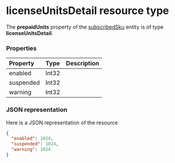 # licenseUnitsDetail resource type

The **prepaidUnits** property of the [subscribedSku](subscribedsku.md) entity is of type **licenseUnitsDetail**.

### Properties
| Property	   | Type	|Description|
|:---------------|:--------|:----------|
|enabled|Int32|            |
|suspended|Int32|            |
|warning|Int32|            |



### JSON representation

Here is a JSON representation of the resource

<!-- {
  "blockType": "resource",
  "optionalProperties": [

  ],
  "@odata.type": "microsoft.graph.licenseunitsdetail"
}-->

```json
{
  "enabled": 1024,
  "suspended": 1024,
  "warning": 1024
}

```

<!-- uuid: 8fcb5dbc-d5aa-4681-8e31-b001d5168d79
2015-10-25 14:57:30 UTC -->
<!-- {
  "type": "#page.annotation",
  "description": "licenseUnitsDetail resource",
  "keywords": "",
  "section": "documentation",
  "tocPath": ""
}-->